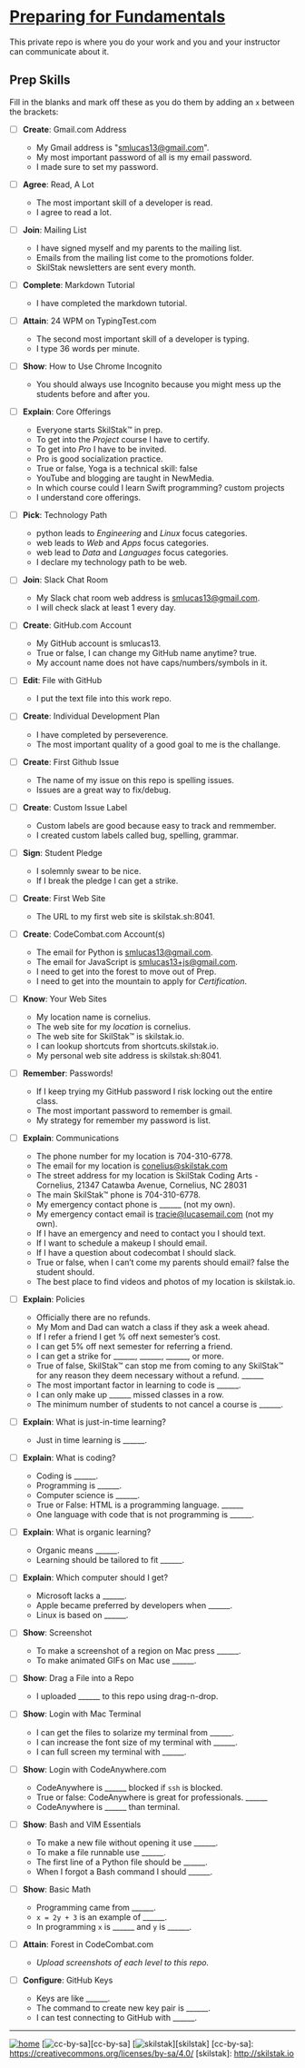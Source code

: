 # [Preparing for Fundamentals](http://prep.skilstak.io)

This private repo is where you do your work and you and your
instructor can communicate about it.

## Prep Skills

Fill in the blanks and mark off these as you do them by adding an
`x` between the brackets:

- [ ] **Create**: Gmail.com Address

  * My Gmail address is "smlucas13@gmail.com".
  * My most important password of all is my email password.
  * I made sure to set my password.

- [ ] **Agree**: Read, A Lot

  * The most important skill of a developer is read.
  * I agree to read a lot.

- [ ] **Join**: Mailing List

  * I have signed myself and my parents to the mailing list.
  * Emails from the mailing list come to the promotions folder.
  * SkilStak newsletters are sent every month.

- [ ] **Complete**: Markdown Tutorial

  * I have completed the markdown tutorial.

- [ ] **Attain**: 24 WPM on TypingTest.com

  * The second most important skill of a developer is typing.
  * I type 36 words per minute.

- [ ] **Show**: How to Use Chrome Incognito

  * You should always use Incognito because you might mess up the students before and after you.

- [ ] **Explain**: Core Offerings

  * Everyone starts SkilStak™ in prep.
  * To get into the *Project* course I have to certify.
  * To get into *Pro* I have to be invited.
  * Pro is good socialization practice.
  * True or false, Yoga is a technical skill: false
  * YouTube and blogging are taught in NewMedia.
  * In which course could I learn Swift programming? custom projects
  * I understand core offerings.

- [ ] **Pick**: Technology Path

  * python leads to *Engineering* and *Linux* focus categories.
  * web leads to *Web* and *Apps* focus categories.
  * web lead to *Data* and *Languages* focus categories.
  * I declare my technology path to be web.

- [ ] **Join**: Slack Chat Room

  * My Slack chat room web address is smlucas13@gmail.com.
  * I will check slack at least 1 every day.

- [ ] **Create**: GitHub.com Account

  * My GitHub account is smlucas13.
  * True or false, I can change my GitHub name anytime? true.
  * My account name does not have caps/numbers/symbols in it.

- [ ] **Edit**: File with GitHub

  * I put the text file into this work repo.

- [ ] **Create**: Individual Development Plan

  * I have completed by perseverence.
  * The most important quality of a good goal to me is the challange.

- [ ] **Create**: First Github Issue

  * The name of my issue on this repo is spelling issues.
  * Issues are a great way to fix/debug.

- [ ] **Create**: Custom Issue Label

  * Custom labels are good because easy to track and remmember.
  * I created custom labels called bug, spelling, grammar.

- [ ] **Sign**: Student Pledge

  * I solemnly swear to be nice.
  * If I break the pledge I can get a strike.

- [ ] **Create**: First Web Site

  * The URL to my first web site is skilstak.sh:8041.

- [ ] **Create**: CodeCombat.com Account(s)

  * The email for Python is smlucas13@gmail.com.
  * The email for JavaScript is smlucas13+js@gmail.com.
  * I need to get into the forest to move out of Prep.
  * I need to get into the mountain to apply for *Certification*.

- [ ] **Know**: Your Web Sites

  * My location name is cornelius.
  * The web site for my *location* is cornelius.
  * The web site for SkilStak™ is skilstak.io.
  * I can lookup shortcuts from shortcuts.skilstak.io.
  * My personal web site address is skilstak.sh:8041.

- [ ] **Remember**: Passwords!

  * If I keep trying my GitHub password I risk locking out the entire class.
  * The most important password to remember is gmail.
  * My strategy for remember my password is list.

- [ ] **Explain**: Communications

  * The phone number for my location is 704-310-6778.
  * The email for my location is conelius@skilstak.com
  * The street address for my location is SkilStak Coding Arts - Cornelius, 21347 Catawba Avenue, Cornelius, NC 28031
  * The main SkilStak™ phone is 704-310-6778.
  * My emergency contact phone is ______ (not my own).
  * My emergency contact email is tracie@lucasemail.com (not my own).
  * If I have an emergency and need to contact you I should text.
  * If I want to schedule a makeup I should email.
  * If I have a question about codecombat I should slack.
  * True or false, when I can’t come my parents should email?  false the student should.
  * The best place to find videos and photos of my location is skilstak.io.
  
- [ ] **Explain**: Policies

  * Officially there are no refunds.
  * My Mom and Dad can watch a class if they ask a week ahead.
  * If I refer a friend I get % off next semester’s cost.
  * I can get 5% off next semester for referring a friend.
  * I can get a strike for ______, ______, ______, or more.
  * True of false, SkilStak™ can stop me from coming to any SkilStak™
    for any reason they deem necessary without a refund.  ______
  * The most important factor in learning to code is ______.
  * I can only make up ______ missed classes in a row.
  * The minimum number of students to not cancel a course is ______.

- [ ] **Explain**: What is just-in-time learning?

  * Just in time learning is ______.

- [ ] **Explain**: What is coding?

  * Coding is ______.
  * Programming is ______.
  * Computer science is ______.
  * True or False: HTML is a programming language. ______
  * One language with code that is not programming is ______.

- [ ] **Explain**: What is organic learning?

  * Organic means ______.
  * Learning should be tailored to fit ______.

- [ ] **Explain**: Which computer should I get?

  * Microsoft lacks a ______.
  * Apple became preferred by developers when ______.
  * Linux is based on ______.

- [ ] **Show**: Screenshot

  * To make a screenshot of a region on Mac press ______.
  * To make animated GIFs on Mac use ______.

- [ ] **Show**: Drag a File into a Repo

  * I uploaded ______ to this repo using drag-n-drop.

- [ ] **Show**: Login with Mac Terminal

  * I can get the files to solarize my terminal from ______.
  * I can increase the font size of my terminal with ______.
  * I can full screen my terminal with ______.

- [ ] **Show**: Login with CodeAnywhere.com

  * CodeAnywhere is ______ blocked if `ssh` is blocked.
  * True or false: CodeAnywhere is great for professionals.  ______
  * CodeAnywhere is ______ than terminal.

- [ ] **Show**: Bash and VIM Essentials

  * To make a new file without opening it use ______.  
  * To make a file runnable use ______.  
  * The first line of a Python file should be ______.
  * When I forgot a Bash command I should ______.

- [ ] **Show**: Basic Math

  * Programming came from  ______.
  * `x = 2y + 3` is an example of ______.
  * In programming `x` is ______ and `y` is ______.

- [ ] **Attain**: Forest in CodeCombat.com

  * *Upload screenshots of each level to this repo.*

- [ ] **Configure**: GitHub Keys

  * Keys are like ______.
  * The command to create new key pair is ______.
  * I can test connecting to GitHub with ______.

---
[![home](/assets/home-bw.png)](/README.md)
[![cc-by-sa](/assets/cc-by-sa.png)][cc-by-sa]
[![skilstak](/assets/skilstak-logo-bw.png)][skilstak]
[cc-by-sa]: https://creativecommons.org/licenses/by-sa/4.0/
[skilstak]: http://skilstak.io
